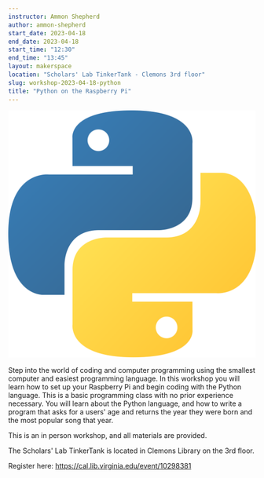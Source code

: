 ```yaml
---
instructor: Ammon Shepherd
author: ammon-shepherd
start_date: 2023-04-18
end_date: 2023-04-18
start_time: "12:30"
end_time: "13:45"
layout: makerspace
location: "Scholars' Lab TinkerTank - Clemons 3rd floor"
slug: workshop-2023-04-18-python
title: "Python on the Raspberry Pi"
---
```


![Python on the Raspberry Pi](/assets/post-media/workshops/python.png)

Step into the world of coding and computer programming using the smallest computer and easiest programming language. In this workshop you will learn how to set up your Raspberry Pi and begin coding with the Python language. This is a basic programming class with no prior experience necessary. You will learn about the Python language, and how to write a program that asks for a users' age and returns the year they were born and the most popular song that year.

This is an in person workshop, and all materials are provided.

The Scholars' Lab TinkerTank is located in Clemons Library on the 3rd floor.

Register here: [https://cal.lib.virginia.edu/event/10298381 ](https://cal.lib.virginia.edu/event/10298381)
